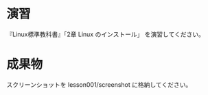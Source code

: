 # 演習 #

『Linux標準教科書』「2章 Linux のインストール」 を演習してください。

# 成果物 #

スクリーンショットを lesson001/screenshot に格納してください。

